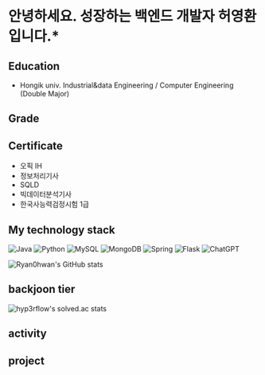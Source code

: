 # 안녕하세요. 성장하는 백엔드 개발자 허영환입니다.*

## Education
* Hongik univ. Industrial&data Engineering / Computer Engineering (Double Major)

## Grade

## Certificate
* 오픽 IH
* 정보처리기사
* SQLD
* 빅데이터분석기사
* 한국사능력검정시험 1급

## My technology stack
![Java](https://img.shields.io/badge/java-%23ED8B00.svg?style=for-the-badge&logo=openjdk&logoColor=white)
![Python](https://img.shields.io/badge/python-3670A0?style=for-the-badge&logo=python&logoColor=ffdd54)
![MySQL](https://img.shields.io/badge/mysql-4479A1.svg?style=for-the-badge&logo=mysql&logoColor=white)
![MongoDB](https://img.shields.io/badge/MongoDB-%234ea94b.svg?style=for-the-badge&logo=mongodb&logoColor=white)
![Spring](https://img.shields.io/badge/spring-%236DB33F.svg?style=for-the-badge&logo=spring&logoColor=white)
![Flask](https://img.shields.io/badge/flask-%23000.svg?style=for-the-badge&logo=flask&logoColor=white)
![ChatGPT](https://img.shields.io/badge/chatGPT-74aa9c?style=for-the-badge&logo=openai&logoColor=white)

![Ryan0hwan's GitHub stats](https://github-readme-stats.vercel.app/api?username=Ryan0hwan&show_icons=true)

## backjoon tier
![hyp3rflow's solved.ac stats](https://github-readme-solvedac.hyp3rflow.vercel.app/api/?handle=namu3864)

## activity

## project
